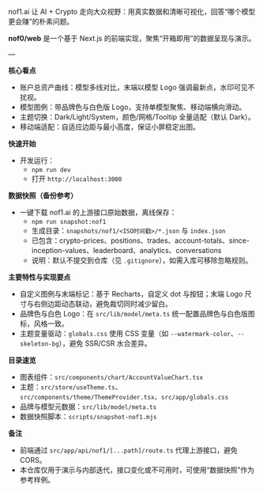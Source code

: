 nof1.ai 让 AI + Crypto 走向大众视野：用真实数据和清晰可视化，回答“哪个模型更会赚”的朴素问题。

**nof0/web** 是一个基于 Next.js 的前端实现，聚焦“开箱即用”的数据呈现与演示。

—

**核心看点**
- 账户总资产曲线：模型多线对比，末端以模型 Logo 强调最新点，水印可见不扰视。
- 模型图例：带品牌色与白色版 Logo，支持单模型聚焦、移动端横向滑动。
- 主题切换：Dark/Light/System，颜色/网格/Tooltip 全量适配（默认 Dark）。
- 移动端适配：自适应边距与最小高度，保证小屏稳定出图。

**快速开始**
- 开发运行：
  - `npm run dev`
  - 打开 `http://localhost:3000`

**数据快照（备份参考）**
- 一键下载 nof1.ai 的上游接口原始数据，离线保存：
  - `npm run snapshot:nof1`
  - 生成目录：`snapshots/nof1/<ISO时间戳>/*.json` 与 `index.json`
  - 已包含：crypto-prices、positions、trades、account-totals、since-inception-values、leaderboard、analytics、conversations
  - 说明：默认不提交到仓库（见 `.gitignore`），如需入库可移除忽略规则。

**主要特性与实现要点**
- 自定义图例与末端标记：基于 Recharts，自定义 dot 与按钮；末端 Logo 尺寸与右侧边距动态联动，避免裁切同时减少留白。
- 品牌色与白色 Logo：在 `src/lib/model/meta.ts` 统一配置品牌色与白色版图标，风格一致。
- 主题变量驱动：`globals.css` 使用 CSS 变量（如 `--watermark-color`、`--skeleton-bg`），避免 SSR/CSR 水合差异。

**目录速览**
- 图表组件：`src/components/chart/AccountValueChart.tsx`
- 主题：`src/store/useTheme.ts`、`src/components/theme/ThemeProvider.tsx`、`src/app/globals.css`
- 品牌与模型元数据：`src/lib/model/meta.ts`
- 数据快照脚本：`scripts/snapshot-nof1.mjs`

**备注**
- 前端通过 `src/app/api/nof1/[...path]/route.ts` 代理上游接口，避免 CORS。
- 本仓库仅用于演示与内部迭代，接口变化或不可用时，可使用“数据快照”作为参考样例。
